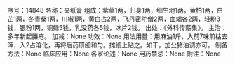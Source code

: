 序号：14848
名称：夹纸膏
组成：紫草1两，归身1两，细生地1两，黄柏1两，白芷1两，冬青桑1两，川椒1两，黄白占2两，飞丹密陀僧2两，血竭各2两，轻粉3钱，银粉1两，铜绿5钱，乳没药各5钱，冰片2钱。
出处：《外科传薪集》。
主治：多年新起臁疮。
加减：None
功效：None
用法用量：用麻油1斤，入前7味煎枯去滓，入2占溶化，再将后药研细和匀。摊纸上贴之。如干，加公猪油调亦可。
制备方法：None
临床应用：None
各家论述：None
用药禁忌：None
附注：None
